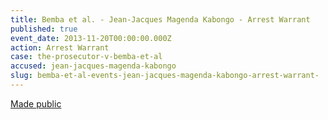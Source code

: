 ```yaml
---
title: Bemba et al. - Jean-Jacques Magenda Kabongo - Arrest Warrant
published: true
event_date: 2013-11-20T00:00:00.000Z
action: Arrest Warrant
case: the-prosecutor-v-bemba-et-al
accused: jean-jacques-magenda-kabongo
slug: bemba-et-al-events-jean-jacques-magenda-kabongo-arrest-warrant-
---
```



[Made public](http://www.icc-cpi.int/iccdocs/doc/doc1694691.pdf)